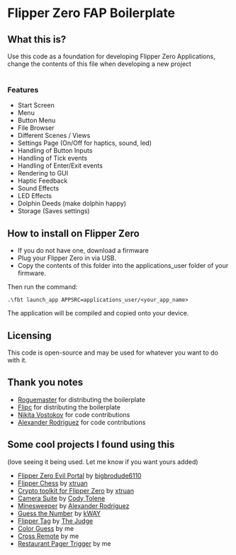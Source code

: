 # Flipper Zero FAP Boilerplate

## What this is?
Use this code as a foundation for developing Flipper Zero Applications, change the contents of this file when developing a new project
<br><br>

### Features
- Start Screen
- Menu
- Button Menu
- File Browser
- Different Scenes / Views
- Settings Page (On/Off for haptics, sound, led)
- Handling of Button Inputs
- Handling of Tick events
- Handling of Enter/Exit events
- Rendering to GUI
- Haptic Feedback 
- Sound Effects
- LED Effects
- Dolphin Deeds (make dolphin happy)
- Storage (Saves settings)

## How to install on Flipper Zero
- If you do not have one, download a firmware<br>
- Plug your Flipper Zero in via USB. <br>
- Copy the contents of this folder into the applications_user folder of your firmware. <br> 

Then run the command: 
 ```
.\fbt launch_app APPSRC=applications_user/<your_app_name>
 ```
The application will be compiled and copied onto your device. 

## Licensing
This code is open-source and may be used for whatever you want to do with it. 

## Thank you notes
- [Roguemaster](https://github.com/RogueMaster/flipperzero-firmware-wPlugins) for distributing the boilerplate 
- [Flipc](flipc.org) for distributing the boilerplate
- [Nikita Vostokov](https://github.com/wosk) for code contributions
- [Alexander Rodriguez](https://github.com/squee72564) for code contributions

## Some cool projects I found using this 
(love seeing it being used. Let me know if you want yours added)<br>

- [Flipper Zero Evil Portal](https://github.com/bigbrodude6119/flipper-zero-evil-portal) by [bigbrodude6110](https://github.com/bigbrodude6119)
- [Flipper Chess](https://github.com/xtruan/flipper-chess) by [xtruan](https://github.com/xtruan)
- [Crypto toolkit for Flipper Zero](https://github.com/xtruan/FlipBIP) by [xtruan](https://github.com/xtruan)
- [Camera Suite](https://github.com/CodyTolene/Flipper-Zero-Camera-Suite) by [Cody Tolene](https://github.com/CodyTolene)
- [Minesweeper](https://github.com/squee72564/F0_Minesweeper_Fap) by [Alexander Rodriguez](https://github.com/squee72564)
- [Guess the Number](https://github.com/kWAYTV/guess-the-number-fz) by [kWAY](https://github.com/kWAYTV)
- [Flipper Tag](https://github.com/thejudge156/flippertag) by [The Judge](https://github.com/thejudge156/flippertag)
- [Color Guess](https://github.com/leedave/Leeds-Flipper-Zero-Applications/tree/main/Games/color_guess) by me
- [Cross Remote](https://github.com/leedave/Leeds-Flipper-Zero-Applications/tree/main/Tools/xremote) by me
- [Restaurant Pager Trigger](https://github.com/leedave/flipper-zero-meal-pager) by me